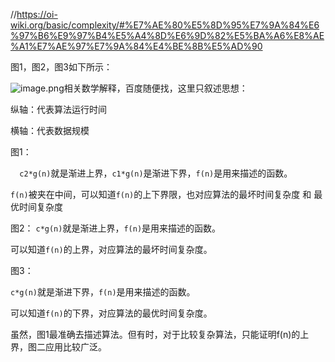 //https://oi-wiki.org/basic/complexity/#%E7%AE%80%E5%8D%95%E7%9A%84%E6%97%B6%E9%97%B4%E5%A4%8D%E6%9D%82%E5%BA%A6%E8%AE%A1%E7%AE%97%E7%9A%84%E4%BE%8B%E5%AD%90

图1，图2，图3如下所示：

![image.png](https://s2.loli.net/2024/10/08/mbqhgVnjfAT8ERZ.png)相关数学解释，百度随便找，这里只叙述思想：

纵轴：代表算法运行时间

横轴：代表数据规模



图1：

 `  c2*g(n)`就是渐进上界，`c1*g(n)`是渐进下界，`f(n)`是用来描述的函数。

`f(n)`被夹在中间，可以知道`f(n)`的上下界限，也对应算法的最坏时间复杂度 和 最优时间复杂度



图2：
`c*g(n)`就是渐进上界，`f(n)`是用来描述的函数。

可以知道`f(n)`的上界，对应算法的最坏时间复杂度。



图3：

`c*g(n)`就是渐进下界，`f(n)`是用来描述的函数。

可以知道`f(n)`的下界，对应算法的最优时间复杂度。





虽然，图1最准确去描述算法。但有时，对于比较复杂算法，只能证明f(n)的上界，图二应用比较广泛。
